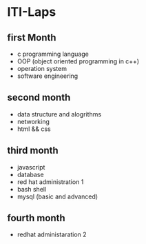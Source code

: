 # ITI-Laps
## first Month
- c programming language
- OOP (object oriented programming in c++)
- operation system
- software engineering
## second month
- data structure and alogrithms 
- networking
- html && css
## third month
- javascript
- database
- red hat administration 1
- bash shell 
- mysql (basic and advanced)
## fourth month
- redhat administaration 2
  

